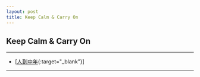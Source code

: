 ```yaml
---
layout: post
title: Keep Calm & Carry On
---
```

## Keep Calm & Carry On

***

- [[人到中年][add01]{:target="_blank"}]    

[add01]:http://about.uuspider.com/2019/06/02/thinking.html


***
